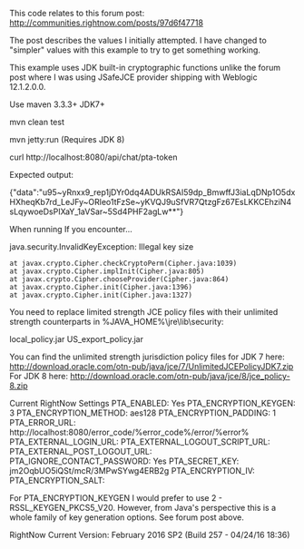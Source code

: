 This code relates to this forum post: http://communities.rightnow.com/posts/97d6f47718

The post describes the values I initially attempted. I have changed to "simpler" values with this example to try to get something working.

This example uses JDK built-in cryptographic functions unlike the forum post where I was using JSafeJCE provider shipping with Weblogic 12.1.2.0.0.

Use maven 3.3.3+
JDK7+

mvn clean test

mvn jetty:run (Requires JDK 8)

curl http://localhost:8080/api/chat/pta-token

Expected output:

{"data":"u95~yRnxx9_rep1jDYr0dq4ADUkRSAI59dp_BmwffJ3iaLqDNp1O5dxHXheqKb7rd_LeJFy~ORleo1tFzSe~yKVQJ9uSfVR7QtzgFz67EsLKKCEhziN4sLqywoeDsPIXaY_1aVSar~5Sd4PHF2agLw**"}

When running If you encounter...

java.security.InvalidKeyException: Illegal key size

	at javax.crypto.Cipher.checkCryptoPerm(Cipher.java:1039)
	at javax.crypto.Cipher.implInit(Cipher.java:805)
	at javax.crypto.Cipher.chooseProvider(Cipher.java:864)
	at javax.crypto.Cipher.init(Cipher.java:1396)
	at javax.crypto.Cipher.init(Cipher.java:1327)

You need to replace limited strength JCE policy files with their unlimited strength counterparts in %JAVA_HOME%\jre\lib\security:
 
local_policy.jar
US_export_policy.jar

You can find the unlimited strength jurisdiction policy files for JDK 7 here: http://download.oracle.com/otn-pub/java/jce/7/UnlimitedJCEPolicyJDK7.zip 
For JDK 8 here: http://download.oracle.com/otn-pub/java/jce/8/jce_policy-8.zip

Current RightNow Settings
    PTA_ENABLED: Yes
    PTA_ENCRYPTION_KEYGEN: 3
    PTA_ENCRYPTION_METHOD: aes128
    PTA_ENCRYPTION_PADDING: 1
    PTA_ERROR_URL: http://localhost:8080/error_code/%error_code%/error/%error%
    PTA_EXTERNAL_LOGIN_URL:
    PTA_EXTERNAL_LOGOUT_SCRIPT_URL:
    PTA_EXTERNAL_POST_LOGOUT_URL:
    PTA_IGNORE_CONTACT_PASSWORD: Yes
    PTA_SECRET_KEY: jm2OqbUO5iQSt/mcR/3MPwSYwg4ERB2g
    PTA_ENCRYPTION_IV:
    PTA_ENCRYPTION_SALT:

For PTA_ENCRYPTION_KEYGEN I would prefer to use 2 - RSSL_KEYGEN_PKCS5_V20. However, from Java's perspective this is a whole family of key generation
options. See forum post above.

RightNow Current Version: February 2016 SP2 (Build 257 - 04/24/16 18:36)

